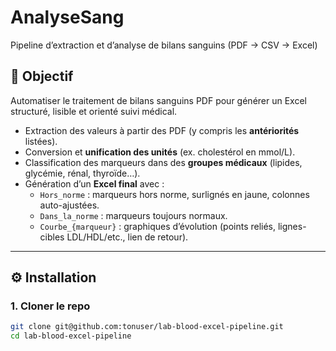# AnalyseSang
Pipeline d’extraction et d’analyse de bilans sanguins (PDF → CSV → Excel)

## 📌 Objectif
Automatiser le traitement de bilans sanguins PDF pour générer un Excel structuré, lisible et orienté suivi médical.

- Extraction des valeurs à partir des PDF (y compris les **antériorités** listées).  
- Conversion et **unification des unités** (ex. cholestérol en mmol/L).  
- Classification des marqueurs dans des **groupes médicaux** (lipides, glycémie, rénal, thyroïde…).  
- Génération d’un **Excel final** avec :
  - `Hors_norme` : marqueurs hors norme, surlignés en jaune, colonnes auto-ajustées.  
  - `Dans_la_norme` : marqueurs toujours normaux.  
  - `Courbe_{marqueur}` : graphiques d’évolution (points reliés, lignes-cibles LDL/HDL/etc., lien de retour).  

---

## ⚙️ Installation
### 1. Cloner le repo
```bash
git clone git@github.com:tonuser/lab-blood-excel-pipeline.git
cd lab-blood-excel-pipeline

